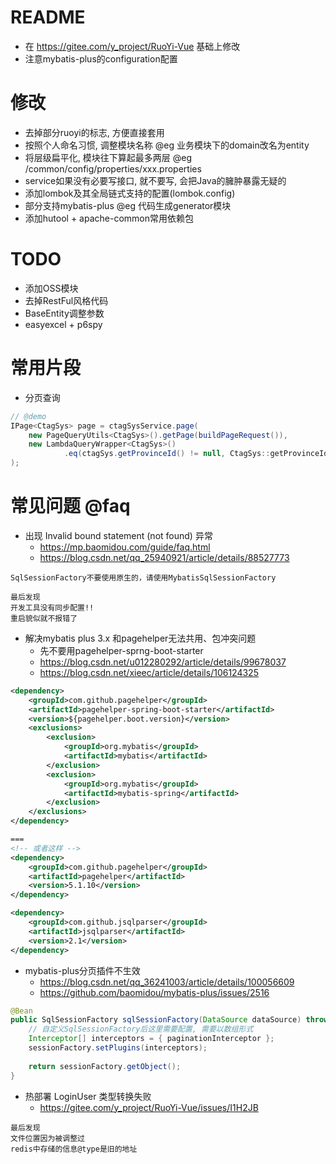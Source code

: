 # README

- 在 https://gitee.com/y_project/RuoYi-Vue 基础上修改
- 注意mybatis-plus的configuration配置

# 修改

- 去掉部分ruoyi的标志, 方便直接套用
- 按照个人命名习惯, 调整模块名称 @eg 业务模块下的domain改名为entity
- 将层级扁平化, 模块往下算起最多两层 @eg /common/config/properties/xxx.properties
- service如果没有必要写接口, 就不要写, 会把Java的臃肿暴露无疑的
- 添加lombok及其全局链式支持的配置(lombok.config)
- 部分支持mybatis-plus @eg 代码生成generator模块
- 添加hutool + apache-common常用依赖包

# TODO

- 添加OSS模块
- 去掉RestFul风格代码
- BaseEntity调整参数
- easyexcel + p6spy

# 常用片段

- 分页查询

```java
// @demo
IPage<CtagSys> page = ctagSysService.page(
    new PageQueryUtils<CtagSys>().getPage(buildPageRequest()),
    new LambdaQueryWrapper<CtagSys>()
            .eq(ctagSys.getProvinceId() != null, CtagSys::getProvinceId, ctagSys.getProvinceId())
);
```

# 常见问题 @faq

- 出现 Invalid bound statement (not found) 异常
    - https://mp.baomidou.com/guide/faq.html
    - https://blog.csdn.net/qq_25940921/article/details/88527773

```
SqlSessionFactory不要使用原生的，请使用MybatisSqlSessionFactory

最后发现
开发工具没有同步配置!! 
重启貌似就不报错了
```

- 解决mybatis plus 3.x 和pagehelper无法共用、包冲突问题
    - 先不要用pagehelper-sprng-boot-starter
    - https://blog.csdn.net/u012280292/article/details/99678037
    - https://blog.csdn.net/xieec/article/details/106124325

```xml
<dependency>
    <groupId>com.github.pagehelper</groupId>
    <artifactId>pagehelper-spring-boot-starter</artifactId>
    <version>${pagehelper.boot.version}</version>
    <exclusions>
        <exclusion>
            <groupId>org.mybatis</groupId>
            <artifactId>mybatis</artifactId>
        </exclusion>
        <exclusion>
            <groupId>org.mybatis</groupId>
            <artifactId>mybatis-spring</artifactId>
        </exclusion>
    </exclusions>
</dependency>

===
<!-- 或者这样 -->
<dependency>
    <groupId>com.github.pagehelper</groupId>
    <artifactId>pagehelper</artifactId>
    <version>5.1.10</version>
</dependency>

<dependency>
    <groupId>com.github.jsqlparser</groupId>
    <artifactId>jsqlparser</artifactId>
    <version>2.1</version>
</dependency>
```

- mybatis-plus分页插件不生效
    - https://blog.csdn.net/qq_36241003/article/details/100056609
    - https://github.com/baomidou/mybatis-plus/issues/2516

```java
@Bean
public SqlSessionFactory sqlSessionFactory(DataSource dataSource) throws Exception {
    // 自定义SqlSessionFactory后这里需要配置, 需要以数组形式
    Interceptor[] interceptors = { paginationInterceptor };
    sessionFactory.setPlugins(interceptors);
    
    return sessionFactory.getObject();
}
```

- 热部署 LoginUser 类型转换失败
    - https://gitee.com/y_project/RuoYi-Vue/issues/I1H2JB
    
```
最后发现
文件位置因为被调整过
redis中存储的信息@type是旧的地址 
```        
